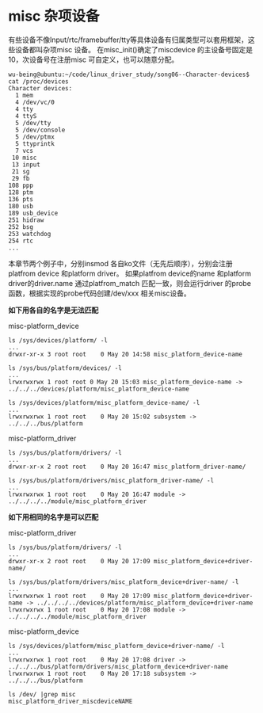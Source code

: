
# misc 杂项设备

有些设备不像Input/rtc/framebuffer/tty等具体设备有归属类型可以套用框架，这些设备都叫杂项misc 设备。
在misc_init()确定了miscdevice 的主设备号固定是10，次设备号在注册misc 可自定义，也可以随意分配。

```
wu-being@ubuntu:~/code/linux_driver_study/song06--Character-devices$ cat /proc/devices 
Character devices:
  1 mem
  4 /dev/vc/0
  4 tty
  4 ttyS
  5 /dev/tty
  5 /dev/console
  5 /dev/ptmx
  5 ttyprintk
  7 vcs
 10 misc
 13 input
 21 sg
 29 fb
108 ppp
128 ptm
136 pts
180 usb
189 usb_device
251 hidraw
252 bsg
253 watchdog
254 rtc
...

```

本章节两个例子中，分别insmod 各自ko文件（无先后顺序），分别会注册platfrom device 和platform driver。
如果platfrom device的name 和platform driver的driver.name 通过platfrom_match 匹配一致，则会运行driver 的probe 函数，根据实现的probe代码创建/dev/xxx 相关misc设备。


**如下用各自的名字是无法匹配**

misc-platform_device

```
ls /sys/devices/platform/ -l
...
drwxr-xr-x 3 root root    0 May 20 14:58 misc_platform_device-name

ls /sys/bus/platform/devices/ -l
...
lrwxrwxrwx 1 root root 0 May 20 15:03 misc_platform_device-name -> ../../../devices/platform/misc_platform_device-name

ls /sys/devices/platform/misc_platform_device-name/ -l
...
lrwxrwxrwx 1 root root    0 May 20 15:02 subsystem -> ../../../bus/platform
```

misc-platform_driver

```
ls /sys/bus/platform/drivers/ -l
...
drwxr-xr-x 2 root root    0 May 20 16:47 misc_platform_driver-name/

ls /sys/bus/platform/drivers/misc_platform_driver-name/ -l
...
lrwxrwxrwx 1 root root    0 May 20 16:47 module -> ../../../../module/misc_platform_driver

```


**如下用相同的名字是可以匹配**

misc-platform_driver

```
ls /sys/bus/platform/drivers/ -l
...
drwxr-xr-x 2 root root    0 May 20 17:09 misc_platform_device+driver-name/   

ls /sys/bus/platform/drivers/misc_platform_device+driver-name/ -l
...
lrwxrwxrwx 1 root root    0 May 20 17:09 misc_platform_device+driver-name -> ../../../../devices/platform/misc_platform_device+driver-name
lrwxrwxrwx 1 root root    0 May 20 17:08 module -> ../../../../module/misc_platform_driver

```

misc-platform_device

```
ls /sys/devices/platform/misc_platform_device+driver-name/ -l
...
lrwxrwxrwx 1 root root    0 May 20 17:08 driver -> ../../../bus/platform/drivers/misc_platform_device+driver-name
lrwxrwxrwx 1 root root    0 May 20 17:18 subsystem -> ../../../bus/platform

ls /dev/ |grep misc
misc_platform_driver_miscdeviceNAME
```
